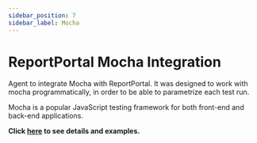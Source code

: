 ```yaml
---
sidebar_position: 7
sidebar_label: Mocha
---
```


# ReportPortal Mocha Integration

Agent to integrate Mocha with ReportPortal. It was designed to work with mocha programmatically, in order to be able to parametrize each test run.

Mocha is a popular JavaScript testing framework for both front-end and back-end applications. 

**Click [here](https://github.com/reportportal/agent-js-mocha) to see details and examples.**
